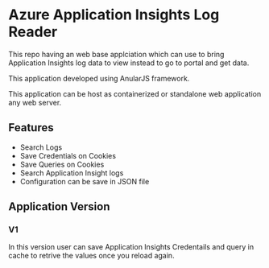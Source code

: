 # Azure Application Insights Log Reader

This repo having an web base applciation which can use to bring Application Insights log data to view instead to go to portal and get data.

This application developed using AnularJS framework. 

This application can be host as containerized or standalone web application any web server.

## Features

- Search Logs 
- Save Credentials on Cookies
- Save Queries on Cookies
- Search Application Insight logs 
- Configuration can be save in JSON file


## Application Version

### V1

In this version user can save Application Insights Credentails and query in cache to retrive the values once you reload again. 